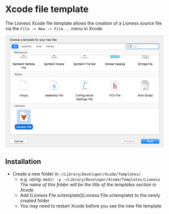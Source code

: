 # Xcode file template
The Lioness Xcode file template allows the creation of a Lioness source file via the ```File -> New -> File...``` menu in Xcode.

<img src="doc-resources/xcode-template/new-file-menu.png" style="max-height: 500px;">

## Installation
* Create a new folder in ```~/Library/Developer/Xcode/Templates/```
	* e.g. using: ```mkdir -p ~/Library/Developer/Xcode/Templates/Lioness```
<br>*The name of this folder will be the title of the templates section in Xcode*
	* Add [Lioness File.xctemplate](Lioness File.xctemplate) to the newly created folder
	* You may need to restart Xcode before you see the new file template